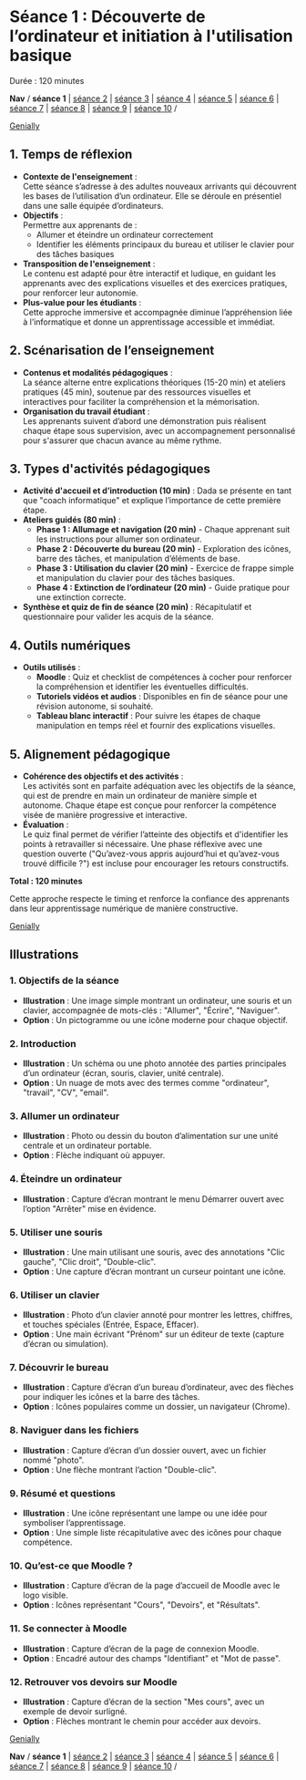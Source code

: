 # Séance 1 : Découverte de l’ordinateur et initiation à l'utilisation basique
Durée : 120 minutes

**Nav** / **séance 1** | [séance 2](seance2.md) | [séance 3](seance3.md) | [séance 4](seance4.md) | [séance 5](seance5.md) | [séance 6](seance6.md) | [séance 7](seance7.md) | [séance 8](seance8.md) | [séance 9](seance9.md) | [séance 10](seance10.md) /

[Genially](https://view.genially.com/673eca1d80881c6a4561d97b/interactive-content-decouverte-de-lordinateur)

## 1. Temps de réflexion
- **Contexte de l'enseignement** :<br>
  Cette séance s’adresse à des adultes nouveaux arrivants qui découvrent les bases de l’utilisation d’un ordinateur. Elle se déroule en présentiel dans une salle équipée d’ordinateurs.
- **Objectifs** :<br>
  Permettre aux apprenants de :
  - Allumer et éteindre un ordinateur correctement
  - Identifier les éléments principaux du bureau et utiliser le clavier pour des tâches basiques
- **Transposition de l'enseignement** :<br>
  Le contenu est adapté pour être interactif et ludique, en guidant les apprenants avec des explications visuelles et des exercices pratiques, pour renforcer leur autonomie.
- **Plus-value pour les étudiants** :<br>
  Cette approche immersive et accompagnée diminue l’appréhension liée à l’informatique et donne un apprentissage accessible et immédiat.

## 2. Scénarisation de l’enseignement
- **Contenus et modalités pédagogiques** :<br>
  La séance alterne entre explications théoriques (15-20 min) et ateliers pratiques (45 min), soutenue par des ressources visuelles et interactives pour faciliter la compréhension et la mémorisation.
- **Organisation du travail étudiant** :<br>
  Les apprenants suivent d’abord une démonstration puis réalisent chaque étape sous supervision, avec un accompagnement personnalisé pour s'assurer que chacun avance au même rythme.

## 3. Types d'activités pédagogiques
- **Activité d'accueil et d’introduction (10 min)** : Dada se présente en tant que "coach informatique" et explique l’importance de cette première étape.
- **Ateliers guidés (80 min)** :
  - **Phase 1 : Allumage et navigation (20 min)** - Chaque apprenant suit les instructions pour allumer son ordinateur.
  - **Phase 2 : Découverte du bureau (20 min)** - Exploration des icônes, barre des tâches, et manipulation d’éléments de base.
  - **Phase 3 : Utilisation du clavier (20 min)** - Exercice de frappe simple et manipulation du clavier pour des tâches basiques.
  - **Phase 4 : Extinction de l’ordinateur (20 min)** - Guide pratique pour une extinction correcte.
- **Synthèse et quiz de fin de séance (20 min)** : Récapitulatif et questionnaire pour valider les acquis de la séance.

## 4. Outils numériques
- **Outils utilisés** :
  - **Moodle** : Quiz et checklist de compétences à cocher pour renforcer la compréhension et identifier les éventuelles difficultés.
  - **Tutoriels vidéos et audios** : Disponibles en fin de séance pour une révision autonome, si souhaité.
  - **Tableau blanc interactif** : Pour suivre les étapes de chaque manipulation en temps réel et fournir des explications visuelles.

## 5. Alignement pédagogique
- **Cohérence des objectifs et des activités** :<br>
  Les activités sont en parfaite adéquation avec les objectifs de la séance, qui est de prendre en main un ordinateur de manière simple et autonome. Chaque étape est conçue pour renforcer la compétence visée de manière progressive et interactive.
- **Évaluation** :<br>
  Le quiz final permet de vérifier l’atteinte des objectifs et d'identifier les points à retravailler si nécessaire. Une phase réflexive avec une question ouverte ("Qu’avez-vous appris aujourd’hui et qu’avez-vous trouvé difficile ?") est incluse pour encourager les retours constructifs.

__Total : 120 minutes__

Cette approche respecte le timing et renforce la confiance des apprenants dans leur apprentissage numérique de manière constructive.


[Genially](https://view.genially.com/673eca1d80881c6a4561d97b/interactive-content-decouverte-de-lordinateur)


## Illustrations

### 1. Objectifs de la séance
- **Illustration** : Une image simple montrant un ordinateur, une souris et un clavier, accompagnée de mots-clés : "Allumer", "Écrire", "Naviguer".
- **Option** : Un pictogramme ou une icône moderne pour chaque objectif.

### 2. Introduction
- **Illustration** : Un schéma ou une photo annotée des parties principales d’un ordinateur (écran, souris, clavier, unité centrale).
- **Option** : Un nuage de mots avec des termes comme "ordinateur", "travail", "CV", "email".

### 3. Allumer un ordinateur
- **Illustration** : Photo ou dessin du bouton d’alimentation sur une unité centrale et un ordinateur portable.
- **Option** : Flèche indiquant où appuyer.

### 4. Éteindre un ordinateur
- **Illustration** : Capture d’écran montrant le menu Démarrer ouvert avec l’option "Arrêter" mise en évidence.

### 5. Utiliser une souris
- **Illustration** : Une main utilisant une souris, avec des annotations "Clic gauche", "Clic droit", "Double-clic".
- **Option** : Une capture d’écran montrant un curseur pointant une icône.

### 6. Utiliser un clavier
- **Illustration** : Photo d’un clavier annoté pour montrer les lettres, chiffres, et touches spéciales (Entrée, Espace, Effacer).
- **Option** : Une main écrivant "Prénom" sur un éditeur de texte (capture d’écran ou simulation).

### 7. Découvrir le bureau
- **Illustration** : Capture d’écran d’un bureau d’ordinateur, avec des flèches pour indiquer les icônes et la barre des tâches.
- **Option** : Icônes populaires comme un dossier, un navigateur (Chrome).

### 8. Naviguer dans les fichiers
- **Illustration** : Capture d’écran d’un dossier ouvert, avec un fichier nommé "photo".
- **Option** : Une flèche montrant l’action "Double-clic".

### 9. Résumé et questions
- **Illustration** : Une icône représentant une lampe ou une idée pour symboliser l’apprentissage.
- **Option** : Une simple liste récapitulative avec des icônes pour chaque compétence.

### 10. Qu’est-ce que Moodle ?
- **Illustration** : Capture d’écran de la page d’accueil de Moodle avec le logo visible.
- **Option** : Icônes représentant "Cours", "Devoirs", et "Résultats".

### 11. Se connecter à Moodle
- **Illustration** : Capture d’écran de la page de connexion Moodle.
- **Option** : Encadré autour des champs "Identifiant" et "Mot de passe".

### 12. Retrouver vos devoirs sur Moodle
- **Illustration** : Capture d’écran de la section "Mes cours", avec un exemple de devoir surligné.
- **Option** : Flèches montrant le chemin pour accéder aux devoirs.



[Genially](https://view.genially.com/673eca1d80881c6a4561d97b/interactive-content-decouverte-de-lordinateur)


**Nav** / **séance 1** | [séance 2](seance2.md) | [séance 3](seance3.md) | [séance 4](seance4.md) | [séance 5](seance5.md) | [séance 6](seance6.md) | [séance 7](seance7.md) | [séance 8](seance8.md) | [séance 9](seance9.md) | [séance 10](seance10.md) /